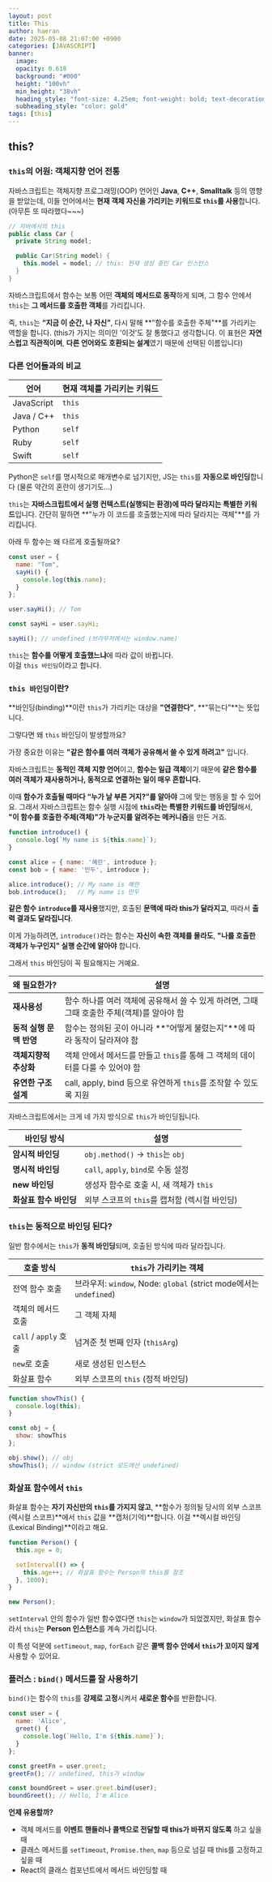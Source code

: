 ```yaml
---
layout: post
title: This
author: haeran
date: 2025-05-08 21:07:00 +0900 
categories: [JAVASCRIPT]
banner:
  image:
  opacity: 0.618
  background: "#000"
  height: "100vh"
  min_height: "38vh"
  heading_style: "font-size: 4.25em; font-weight: bold; text-decoration: underline"
  subheading_style: "color: gold"
tags: [this]
---
```


## this?

### `this`의 어원: 객체지향 언어 전통

자바스크립트는 객체지향 프로그래밍(OOP) 언어인 **Java**, **C++**, **Smalltalk** 등의 영향을 받았는데, 이들 언어에서는 **현재 객체 자신을 가리키는 키워드로 `this`를 사용**합니다. (아무튼 또 따라했다~~~)

```java
// 자바에서의 this
public class Car {
  private String model;

  public Car(String model) {
    this.model = model; // this: 현재 생성 중인 Car 인스턴스
  }
}
```

자바스크립트에서 함수는 보통 어떤 **객체의 메서드로 동작**하게 되며, 그 함수 안에서 `this`는 **그 메서드를 호출한 객체**를 가리킵니다.

즉, `this`는 **“지금 이 순간, 나 자신”**, 다시 말해 \*\*"함수를 호출한 주체"\*\*를 가리키는 역할을 합니다. (this가 가지는 의미인 '이것'도 잘 통했다고 생각합니다. 이 표현은 **자연스럽고 직관적이며**, **다른 언어와도 호환되는 설계**였기 때문에 선택된 이름입니다)

### 다른 언어들과의 비교

| 언어         | 현재 객체를 가리키는 키워드 |
| ---------- | --------------- |
| JavaScript | `this`          |
| Java / C++ | `this`          |
| Python     | `self`          |
| Ruby       | `self`          |
| Swift      | `self`          |

Python은 `self`를 명시적으로 매개변수로 넘기지만, JS는 `this`를 **자동으로 바인딩**합니다 (물론 약간의 혼란이 생기기도...)

`this`는 **자바스크립트에서 실행 컨텍스트(실행되는 환경)에 따라 달라지는 특별한 키워드**입니다. 간단히 말하면 \*\*"누가 이 코드를 호출했는지에 따라 달라지는 객체"\*\*를 가리킵니다.

아래 두 함수는 왜 다르게 호출될까요?

```js
const user = {
  name: "Tom",
  sayHi() {
    console.log(this.name);
  }
};

user.sayHi(); // Tom

const sayHi = user.sayHi;

sayHi(); // undefined (브라우저에서는 window.name)
```

`this`는 **함수를 어떻게 호출했느냐**에 따라 값이 바뀝니다.  
이걸 `this 바인딩`이라고 합니다.

### `this 바인딩`이란?

\*\*바인딩(binding)\*\*이란 `this`가 가리키는 대상을 **"연결한다"**, \*\*"묶는다"\*\*는 뜻입니다.

그렇다면 왜 `this` 바인딩이 발생할까요?

가장 중요한 이유는 **"같은 함수를 여러 객체가 공유해서 쓸 수 있게 하려고"** 입니다.

자바스크립트는 **동적인 객체 지향 언어**이고, **함수는 일급 객체**이기 때문에 **같은 함수를 여러 객체가 재사용하거나, 동적으로 연결하는 일이 매우 흔합니다.**

이때 **함수가 호출될 때마다 “누가 날 부른 거지?”를 알아야** 그에 맞는 행동을 할 수 있어요. 그래서 자바스크립트는 함수 실행 시점에 **`this`라는 특별한 키워드를 바인딩**해서, **"이 함수를 호출한 주체(객체)"가 누군지를 알려주는 메커니즘**을 만든 거죠.

```js
function introduce() {
  console.log(`My name is ${this.name}`);
}

const alice = { name: '혜란', introduce };
const bob = { name: '만두', introduce };

alice.introduce(); // My name is 혜란
bob.introduce();   // My name is 만두
```

**같은 함수 `introduce`를 재사용**했지만, 호출된 **문맥에 따라 this가 달라지고**, 따라서 **출력 결과도 달라집니다**.

이게 가능하려면, `introduce()`라는 함수는 **자신이 속한 객체를 몰라도**, **"나를 호출한 객체가 누구인지" 실행 순간에 알아야** 합니다.

그래서 `this` 바인딩이 꼭 필요해지는 거예요.

| 왜 필요한가?         | 설명                                                    |
| --------------- | ----------------------------------------------------- |
| **재사용성**        | 함수 하나를 여러 객체에 공유해서 쓸 수 있게 하려면, 그때그때 호출한 주체(객체)를 알아야 함 |
| **동적 실행 문맥 반영** | 함수는 정의된 곳이 아니라 \*\*"어떻게 불렸는지"\*\*에 따라 동작이 달라져야 함      |
| **객체지향적 추상화**   | 객체 안에서 메서드를 만들고 `this`를 통해 그 객체의 데이터를 다룰 수 있어야 함      |
| **유연한 구조 설계**   | call, apply, bind 등으로 유연하게 `this`를 조작할 수 있도록 지원       |

자바스크립트에서는 크게 네 가지 방식으로 `this`가 바인딩됩니다.

| 바인딩 방식         | 설명                             |
| -------------- | ------------------------------ |
| **암시적 바인딩**    | `obj.method()` → `this`는 `obj` |
| **명시적 바인딩**    | `call`, `apply`, `bind`로 수동 설정 |
| **new 바인딩**    | 생성자 함수로 호출 시, 새 객체가 `this`     |
| **화살표 함수 바인딩** | 외부 스코프의 `this`를 캡처함 (렉시컬 바인딩)  |

### `this`는 동적으로 바인딩 된다?

일반 함수에서는 `this`가 **동적 바인딩**되며, 호출된 방식에 따라 달라집니다.

| 호출 방식               | `this`가 가리키는 객체                                             |
| ------------------- | ----------------------------------------------------------- |
| 전역 함수 호출            | 브라우저: `window`, Node: `global` (strict mode에서는 `undefined`) |
| 객체의 메서드 호출          | 그 객체 자체                                                     |
| `call` / `apply` 호출 | 넘겨준 첫 번째 인자 (`thisArg`)                                     |
| `new`로 호출           | 새로 생성된 인스턴스                                                 |
| 화살표 함수              | 외부 스코프의 `this` (정적 바인딩)                                     |

```js
function showThis() {
  console.log(this);
}

const obj = {
  show: showThis
};

obj.show(); // obj
showThis(); // window (strict 모드에선 undefined)
```

### 화살표 함수에서 `this`

화살표 함수는 **자기 자신만의 `this`를 가지지 않고**, \*\*함수가 정의될 당시의 외부 스코프(렉시컬 스코프)\*\*에서 `this` 값을 \*\*캡처(기억)\*\*합니다. 이걸 \*\*렉시컬 바인딩(Lexical Binding)\*\*이라고 해요.

```js
function Person() {
  this.age = 0;

  setInterval(() => {
    this.age++; // 화살표 함수는 Person의 this를 참조
  }, 1000);
}

new Person();
```

`setInterval` 안의 함수가 일반 함수였다면 `this`는 `window`가 되었겠지만, 화살표 함수라서 `this`는 **Person 인스턴스**를 계속 가리킵니다.

이 특성 덕분에 `setTimeout`, `map`, `forEach` 같은 **콜백 함수 안에서 `this`가 꼬이지 않게** 사용할 수 있어요.

### 플러스 : `bind()` 메서드를 잘 사용하기

`bind()`는 함수의 `this`를 **강제로 고정**시켜서 **새로운 함수**를 반환합니다.

```js
const user = {
  name: 'Alice',
  greet() {
    console.log(`Hello, I'm ${this.name}`);
  }
};

const greetFn = user.greet;
greetFn(); // undefined, this가 window

const boundGreet = user.greet.bind(user);
boundGreet(); // Hello, I'm Alice
```

**언제 유용할까?**

* 객체 메서드를 **이벤트 핸들러나 콜백으로 전달할 때 this가 바뀌지 않도록** 하고 싶을 때
* 클래스 메서드를 `setTimeout`, `Promise.then`, `map` 등으로 넘길 때 this를 고정하고 싶을 때
* React의 클래스 컴포넌트에서 메서드 바인딩할 때
